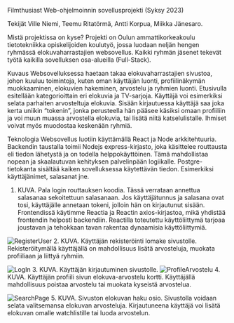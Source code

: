 Filmthusiast
Web-ohjelmoinnin sovellusprojekti (Syksy 2023) 

Tekijät
Ville Niemi, Teemu Ritatörmä, Antti Korpua, Miikka Jänesaro. 

Mistä projektissa on kyse?
Projekti on Oulun ammattikorkeakoulu tietotekniikka opiskelijoiden koulutyö, jossa luodaan neljän hengen ryhmässä elokuvaharrastajien websovellus. Kaikki ryhmän jäsenet tekevät työtä kaikilla sovelluksen osa-alueilla (Full-Stack).   

Kuvaus
Websovelluksessa haetaan takaa elokuvaharrastajien sivustoa, johon kuuluu toimintoja, kuten oman käyttäjän luonti, profiilinäkymän muokkaaminen, elokuvien hakeminen, arvostelu ja ryhmien luonti. Etusivulla esitellään kategorioittain eri elokuvia ja TV-sarjoja. Käyttäjä voi esimerkiksi selata parhaiten arvosteltuja elokuvia. 
Sisään kirjautuessa käyttäjä saa joka kerta uniikin “tokenin”, jonka perusteella hän pääsee käsiksi omaan profiiliin ja voi muun muassa arvostella elokuvia, tai lisätä niitä katselulistalle. Ihmiset voivat myös muodostaa keskenään ryhmiä.

Teknologia
Websovellus luotiin käyttämällä React ja Node arkkitehtuuria. Backendin taustalla toimii Nodejs express-kirjasto, joka käsittelee routtausta eli tiedon lähetystä ja on todella helppokäyttöinen.  Tämä mahdollistaa nopean ja skaalautuvan kehityksen palvelinpään logiikalle. Postgre-tietokanta sisältää kaiken sovelluksessa käytettävän tiedon. Esimerkiksi käyttäjänimet, salasanat jne.
 
1.	KUVA. Pala login routtauksen koodia. Tässä verrataan annettua salasanaa sekoitettuun salasanaan. Jos käyttäjätunnus ja salasana ovat tosi, käyttäjälle annetaan tokeni, jolloin hän on kirjautunut sisään.
Frontendissä käytimme Reactia ja Reactin axios-kirjastoa, mikä yhdistää frontendin helposti backendiin. Reactilla toteutettu käyttöliittymä tarjoaa joustavan ja tehokkaan tavan rakentaa dynaamisia käyttöliittymiä.

 ![RegisterUser](https://github.com/TVT22-21/filmthusiast/assets/112549873/196312e4-ca99-4b8c-94ad-922e5932a691)
2.	KUVA. Käyttäjän rekisteröinti lomake sivustolle. Rekisteröitymällä käyttäjällä on mahdollisuus lisätä arvosteluja, muokata profiiliaan ja liittyä ryhmiin.

 ![LogIn](https://github.com/TVT22-21/filmthusiast/assets/112549873/c6d37018-8bb3-4bd8-8a5d-be10f278be28)
3.	KUVA. Käyttäjän kirjautuminen sivustolle.
 ![ProfileArvostelu](https://github.com/TVT22-21/filmthusiast/assets/112549873/8072097a-7f2a-4fa2-8dda-aa1a85b1a55f)
4.	KUVA. Käyttäjän profiili sivun elokuva-arvostelu kortti. Käyttäjällä mahdollisuus poistaa arvostelu tai muokata kyseistä arvostelua.

 ![SearchPage](https://github.com/TVT22-21/filmthusiast/assets/112549873/ca2bdba7-30df-4e4f-934c-d4683a373a33)
5.	KUVA. Sivuston elokuvan haku osio. Sivustolla voidaan selata valitsemansa elokuvan arvosteluja. Kirjautuneena käyttäjä voi lisätä elokuvan omalle watchlistille tai luoda arvostelun.
 




